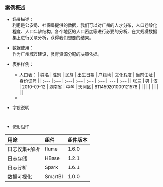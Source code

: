 ### 案例概述

* 场景描述：  
  利用是公安局、社保局提供的数据，我们可以对广州的人才分布，人口老龄化程度、人口年龄结构，各个地区的人口密度等进行必要的分析，在大规模数据集上进行关联分析，获得我们想要的结果。

* 数据使用：  
  作为广州城市建设，教育资源分配的决策依据。

* 表格样例：

  * 人口表：
    | 姓名 | 性别 | 民族 | 出生日期 | 户籍地 | 文化程度 | 当前住址 | 身份证号 |
    | :--- | :--- | :--- | :--- | :--- | :--- | :--- | :--- |
    | 张三 | 男 | 汉 | 2010-09-12 | 湖南省 | 中学 | 天河区 | 811459201009121578 |
    |  |  |  |  |  |  |  |  |
  * 

* 字段说明

  ```
    
  ```

* 使用组件

| 用途 | 组件 | 组件版本 |
| :--- | :--- | :--- |
| 日志收集+解析 | flume | 1.6.0 |
| 日志存储 | HBase | 1.2.1 |
| 日志分析 | Spark | 1.6.1 |
| 数据可视化 | SmartBI | 1.0.0 |



